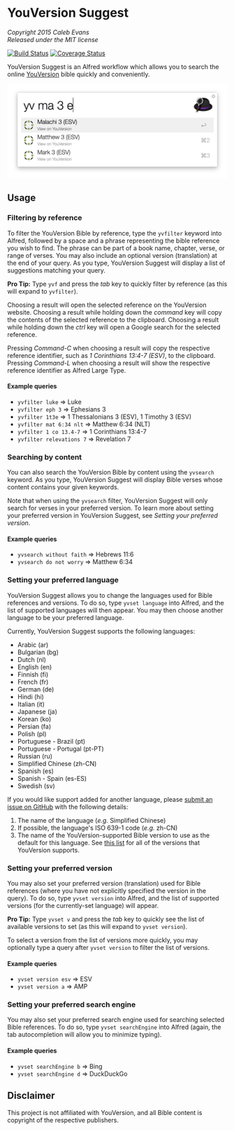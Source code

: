 
# YouVersion Suggest

*Copyright 2015 Caleb Evans*  
*Released under the MIT license*

[![Build Status](https://travis-ci.org/caleb531/youversion-suggest.svg?branch=master)](https://travis-ci.org/caleb531/youversion-suggest)
[![Coverage Status](https://coveralls.io/repos/caleb531/youversion-suggest/badge.svg?branch=master)](https://coveralls.io/r/caleb531/youversion-suggest?branch=master)

YouVersion Suggest is an Alfred workflow which allows you to search the online
[YouVersion](https://www.youversion.com/) bible quickly and conveniently.

![YouVersion Suggest in action](screenshot.png)

## Usage

### Filtering by reference

To filter the YouVersion Bible by reference, type the `yvfilter` keyword into
Alfred, followed by a space and a phrase representing the bible reference you
wish to find. The phrase can be part of a book name, chapter, verse, or range of
verses. You may also include an optional version (translation) at the end of
your query. As you type, YouVersion Suggest will display a list of suggestions
matching your query.

**Pro Tip:** Type `yvf` and press the *tab* key to quickly filter by reference
(as this will expand to `yvfilter`).

Choosing a result will open the selected reference on the YouVersion website.
Choosing a result while holding down the *command* key will copy the contents of
the selected reference to the clipboard. Choosing a result while holding down
the *ctrl* key will open a Google search for the selected reference.

Pressing *Command-C* when choosing a result will copy the respective reference
identifier, such as *1 Corinthians 13:4-7 (ESV)*, to the clipboard. Pressing
*Command-L* when choosing a result will show the respective reference identifier
as Alfred Large Type.

#### Example queries

- `yvfilter luke` => Luke
- `yvfilter eph 3` => Ephesians 3
- `yvfilter 1t3e` => 1 Thessalonians 3 (ESV), 1 Timothy 3 (ESV)
- `yvfilter mat 6:34 nlt` => Matthew 6:34 (NLT)
- `yvfilter 1 co 13.4-7` => 1 Corinthians 13:4-7
- `yvfilter relevations 7` => Revelation 7

### Searching by content

You can also search the YouVersion Bible by content using the `yvsearch`
keyword. As you type, YouVersion Suggest will display Bible verses whose content
contains your given keywords.

Note that when using the `yvsearch` filter, YouVersion Suggest will only search
for verses in your preferred version. To learn more about setting your preferred
version in YouVersion Suggest, see *Setting your preferred version*.

#### Example queries

- `yvsearch without faith` => Hebrews 11:6
- `yvsearch do not worry` => Matthew 6:34

### Setting your preferred language

YouVersion Suggest allows you to change the languages used for Bible references
and versions. To do so, type `yvset language` into Alfred, and the list of
supported languages will then appear. You may then choose another language to be
your preferred language.

Currently, YouVersion Suggest supports the following languages:

- Arabic (ar)
- Bulgarian (bg)
- Dutch (nl)
- English (en)
- Finnish (fi)
- French (fr)
- German (de)
- Hindi (hi)
- Italian (it)
- Japanese (ja)
- Korean (ko)
- Persian (fa)
- Polish (pl)
- Portuguese - Brazil (pt)
- Portuguese - Portugal (pt-PT)
- Russian (ru)
- Simplified Chinese (zh-CN)
- Spanish (es)
- Spanish - Spain (es-ES)
- Swedish (sv)

If you would like support added for another language, please [submit an issue on
GitHub](https://github.com/caleb531/youversion-suggest/issues) with the
following details:

1. The name of the language (*e.g.* Simplified Chinese)
2. If possible, the language's ISO 639-1 code (*e.g.* zh-CN)
3. The name of the YouVersion-supported Bible version to use as the default for
this language. See [this list](https://www.bible.com/versions) for all of the
versions that YouVersion supports.

### Setting your preferred version

You may also set your preferred version (translation) used for Bible references
(where you have not explicitly specified the version in the query). To do so,
type `yvset version` into Alfred, and the list of supported versions (for the
currently-set language) will appear.

**Pro Tip:** Type `yvset v` and press the *tab* key to quickly see the list of
available versions to set (as this will expand to `yvset version`).

To select a version from the list of versions more quickly, you may optionally
type a query after `yvset version` to filter the list of versions.

#### Example queries

- `yvset version esv` => ESV
- `yvset version a` => AMP

### Setting your preferred search engine

You may also set your preferred search engine used for searching selected Bible
references. To do so, type `yvset searchEngine` into Alfred (again, the tab
autocompletion will allow you to minimize typing).

#### Example queries

- `yvset searchEngine b` => Bing
- `yvset searchEngine d` => DuckDuckGo

## Disclaimer

This project is not affiliated with YouVersion, and all Bible content is
copyright of the respective publishers.
